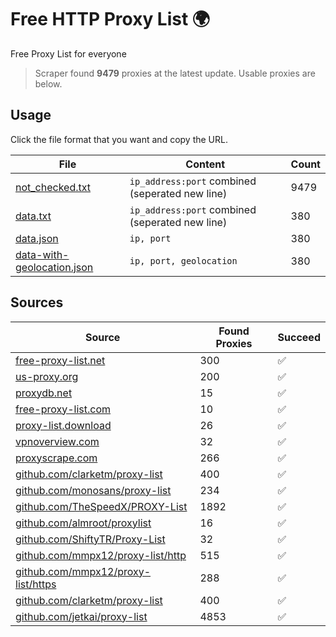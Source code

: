
# Free HTTP Proxy List 🌍

Free Proxy List for everyone

> Scraper found **9479** proxies at the latest update. Usable proxies are below.

## Usage

Click the file format that you want and copy the URL.


|File|Content|Count|
|----|-------|-----|
|[not_checked.txt](https://raw.githubusercontent.com/yemixzy/proxy-list/main/proxy-list/not_checked.txt)|`ip_address:port` combined (seperated new line)|9479|
|[data.txt](https://raw.githubusercontent.com/yemixzy/proxy-list/main/proxy-list/data.txt)|`ip_address:port` combined (seperated new line)|380|
|[data.json](https://raw.githubusercontent.com/yemixzy/proxy-list/main/proxy-list/data.json)|`ip, port`|380|
|[data-with-geolocation.json](https://raw.githubusercontent.com/yemixzy/proxy-list/main/proxy-list/data-with-geolocation.json)|`ip, port, geolocation`|380|

## Sources

|Source|Found Proxies|Succeed|
|------|-------------|-------|
|[free-proxy-list.net](https://free-proxy-list.net)|300|✅|
|[us-proxy.org](https://www.us-proxy.org)|200|✅|
|[proxydb.net](http://proxydb.net)|15|✅|
|[free-proxy-list.com](https://free-proxy-list.com/?page=&port=&type%5B%5D=http&type%5B%5D=https&up_time=0&search=Search)|10|✅|
|[proxy-list.download](https://www.proxy-list.download/HTTP)|26|✅|
|[vpnoverview.com](https://vpnoverview.com/privacy/anonymous-browsing/free-proxy-servers)|32|✅|
|[proxyscrape.com](https://api.proxyscrape.com/v2/?request=displayproxies&protocol=http&timeout=10000&country=all&ssl=all&anonymity=all)|266|✅|
|[github.com/clarketm/proxy-list](https://raw.githubusercontent.com/clarketm/proxy-list/master/proxy-list-raw.txt)|400|✅|
|[github.com/monosans/proxy-list](https://raw.githubusercontent.com/monosans/proxy-list/main/proxies/http.txt)|234|✅|
|[github.com/TheSpeedX/PROXY-List](https://raw.githubusercontent.com/TheSpeedX/PROXY-List/master/http.txt)|1892|✅|
|[github.com/almroot/proxylist](https://raw.githubusercontent.com/almroot/proxylist/master/list.txt)|16|✅|
|[github.com/ShiftyTR/Proxy-List](https://raw.githubusercontent.com/ShiftyTR/Proxy-List/master/http.txt)|32|✅|
|[github.com/mmpx12/proxy-list/http](https://raw.githubusercontent.com/mmpx12/proxy-list/master/http.txt)|515|✅|
|[github.com/mmpx12/proxy-list/https](https://raw.githubusercontent.com/mmpx12/proxy-list/master/https.txt)|288|✅|
|[github.com/clarketm/proxy-list](https://raw.githubusercontent.com/clarketm/proxy-list/master/proxy-list-raw.txt)|400|✅|
|[github.com/jetkai/proxy-list](https://raw.githubusercontent.com/jetkai/proxy-list/main/online-proxies/txt/proxies.txt)|4853|✅|


